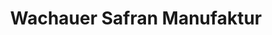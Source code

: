 ---
title: "Wachauer Safran Manufaktur"
url: /duernstein/wachauer-safran-manufaktur/
shop: Hofladen
---